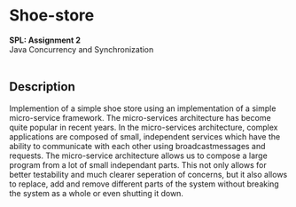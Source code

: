# Shoe-store #
<b>SPL: Assignment 2</b><br />
Java Concurrency and Synchronization<br /><br />

## Description ##
Implemention of a simple shoe store using an implementation of a simple micro-service framework. The micro-services architecture has become quite
popular in recent years. In the micro-services architecture, complex applications are composed of
small, independent services which have the ability to communicate with each other using broadcastmessages
and requests. The micro-service architecture allows us to compose a large program from a
lot of small independant parts. This not only allows for better testability and much clearer seperation
of concerns, but it also allows to replace, add and remove different parts of the system without
breaking the system as a whole or even shutting it down.

